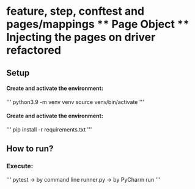 # feature, step, conftest and pages/mappings **  Page Object  ** Injecting the pages on driver refactored

## Setup

#### Create and activate the environment:

'''
python3.9 -m venv venv
source venv/bin/activate
'''

#### Create and activate the environment:

'''
pip install -r requirements.txt
'''

## How to run?

### Execute:

'''
pytest -> by command line
runner.py -> by PyCharm run
'''



